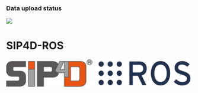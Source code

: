 ### Data upload status
<img src="https://github.com/sugikazu75/sip4d_ros/actions/workflows/nightly.yaml/badge.svg" height="50">

# SIP4D-ROS
![SIP4D_ROS](images/sip4d_ros.png)
